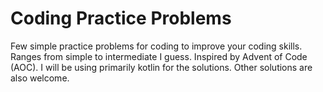 # Coding Practice Problems
Few simple practice problems for coding to improve your coding skills. Ranges from simple to intermediate I guess. Inspired by Advent of Code (AOC). I will be using primarily kotlin for the solutions. Other solutions are also welcome.

